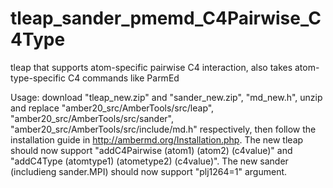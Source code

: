 # tleap_sander_pmemd_C4Pairwise_C4Type
tleap that supports atom-specific pairwise C4 interaction, also takes atom-type-specific C4 commands like ParmEd

Usage: download "tleap_new.zip" and "sander_new.zip", "md_new.h", unzip and replace "amber20_src/AmberTools/src/leap", "amber20_src/AmberTools/src/sander", "amber20_src/AmberTools/src/include/md.h" respectively, then follow the installation guide in http://ambermd.org/Installation.php. The new tleap should now support "addC4Pairwise (atom1) (atom2) (c4value)" and "addC4Type (atomtype1) (atometype2) (c4value)". The new sander (includieng sander.MPI) should now support "plj1264=1" argument. 
